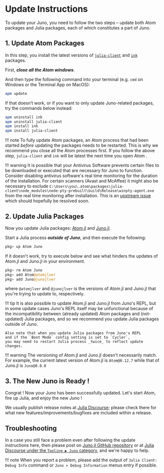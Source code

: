 # Update Instructions

To update your Juno, you need to follow the two steps –
update both Atom packages and Julia packages,
each of which constitutes a part of Juno.


## 1. Update Atom Packages

In this step, you install the latest versions of
[`julia-client`](https://github.com/JunoLab/atom-julia-client) and
[`ink`](https://github.com/JunoLab/atom-ink)
packages.

First, _**close all the Atom windows**_.

And then type the following command into your terminal
(e.g. `cmd` on Windows or the Terminal App on MacOS):

```sh
apm update
```

If that doesn’t work, or if you want to only update Juno-related packages,
try the commands below instead:

```sh
apm uninstall ink
apm uninstall julia-client
apm install ink
apm install julia-client
```

!!! note
    To fully update Atom packages, an Atom process that had been started _before_ updating the packages needs to be restarted.
    This is why we recommend you close all the Atom processes first.
    If you follow the above step, `julia-client` and `ink` will be latest the next time you open Atom .

!!! warning
    It is possible that your Antivirus Software prevents certain files to be downloaded or
    executed that are necessary for Juno to function. Consider disabling antivirus software's
    real time monitoring for the duration of the installation. For certain scanners
    (Avast and McAffee) it might also be necessary to exclude
    ```
    C:\Users\you\.atom\packages\julia-client\node_modules\node-pty-prebuilt\build\Release\winpty-agent.exe
    ```
    from the real time monitoring after installation. This is an [upstream issue](https://github.com/rprichard/winpty/issues/142) which should hopefully be resolved soon.

## 2. Update Julia Packages

Now you update Julia packages:
[Atom.jl](https://github.com/JunoLab/Atom.jl) and
[Juno.jl](https://github.com/JunoLab/Juno.jl).

Start a Julia process _**outside of Juno**_, and then execute the following:

```julia
pkg> up Atom Juno
```

If it doesn't work, try to execute below and see what hinders the updates of
Atom.jl and Juno.jl in your environment.

```julia
pkg> rm Atom Juno
pkg> add Atom@atomjlver
pkg> add Juno@junojlver
```

where `@atomjlver` and `@junojlver` is the versions of Atom.jl and Juno.jl that you're trying to update to, respectively.

!!! tip
    It is also possible to update Atom.jl and Juno.jl from Juno's REPL,
    but in some update cases Juno's REPL itself may be unfunctional because of
    the incompatibility between (already updated) Atom packages and (not-updated) Julia packages,
    and so we recommend you update Julia packages outside of Juno.

    Also note that when you update Julia packages from Juno's REPL
    and if the `Boot Mode` config setting is set to `Cycler`,
    you may need to restart Julia process _twice_ to reflect update changes.

!!! warning
    The versioning of Atom.jl and Juno.jl doesn't necessarily match.
    For example, the current latest version of Atom.jl is `Atom@0.12.7`
    while that of Juno.jl is `Juno@0.8.0`

## 3. The New Juno is Ready !

Congrat ! Now your Juno has been successfully updated.
Let's start Atom, fire up Julia, and enjoy the new Juno !

We usually publish release notes at [Julia Discourse](https://discourse.julialang.org/c/tools/juno/l/latest);
please check there for what new features/improvements/bugfixes are included within a release.

## Troubleshooting

In a case you still face a problem even after following the update instructions here, then please post
on [Juno.jl GitHub repository](https://github.com/JunoLab/Juno.jl/issues) or
at [Julia Discourse under the `Tooling ▶ Juno` category](https://discourse.julialang.org/c/tools/juno/l/latest),
and we're happy to help.

!!! note
    When you report a problem, please add the output of `Julia Client: Debug Info` command or `Juno > Debug Information` menus entry if possible.
